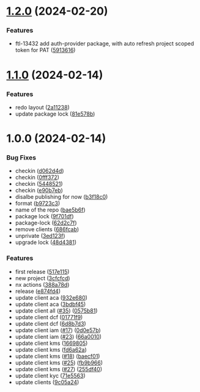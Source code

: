 # [1.2.0](https://github.com/affinidi/tdk/compare/@affinidi/tdk-client-vpa-v1.1.0...@affinidi/tdk-client-vpa-v1.2.0) (2024-02-20)


### Features

* ftl-13432 add auth-provider package, with auto refresh project scoped token for PAT ([5913616](https://github.com/affinidi/tdk/commit/5913616ba9364c4db04e668ce15431259741d63e))

# [1.1.0](https://github.com/affinidi/tdk/compare/@affinidi/tdk-client-vpa-v1.0.0...@affinidi/tdk-client-vpa-v1.1.0) (2024-02-14)


### Features

* redo layout ([2a11238](https://github.com/affinidi/tdk/commit/2a11238a61236fada32f799145af3d921e103d49))
* update package lock ([81e578b](https://github.com/affinidi/tdk/commit/81e578b27f5420878c7c9c402bc1ee778e3abb65))

# 1.0.0 (2024-02-14)


### Bug Fixes

* checkin ([d062d4d](https://github.com/affinidi/tdk/commit/d062d4db6d86b6f5f0fbbfb5976208e771192a15))
* checkin ([0fff372](https://github.com/affinidi/tdk/commit/0fff372316c1d43210f60321448ebc58d782c75d))
* checkin ([5448521](https://github.com/affinidi/tdk/commit/5448521a2279127910194fb00c3944f200c15cfa))
* checkin ([e90b7eb](https://github.com/affinidi/tdk/commit/e90b7eb93d829d9e8b9cfb7217f94bb0fff0b5d4))
* disalbe publishing for now ([b3f18c0](https://github.com/affinidi/tdk/commit/b3f18c0387b654e12bb93e05e3848e4fa8ea3995))
* format ([b9723c3](https://github.com/affinidi/tdk/commit/b9723c3a15882c45bdedf702c19a63c4aced6370))
* name of the repo ([bae5b6f](https://github.com/affinidi/tdk/commit/bae5b6f11ec14f04cbb6fb7e392c6722af558a55))
* package lock ([9f701df](https://github.com/affinidi/tdk/commit/9f701df874ff65f3aa614e7011cf004a0e7af5a7))
* package-lock ([62d2c7f](https://github.com/affinidi/tdk/commit/62d2c7f3ef139c3092446016043c1c720c7e9904))
* remove clients ([686fcab](https://github.com/affinidi/tdk/commit/686fcab48591889d698516b45d1ff1215f75e679))
* unprivate ([3ed123f](https://github.com/affinidi/tdk/commit/3ed123f615e6c59f55fb8abbd6de258da200caa0))
* upgrade lock ([48d4381](https://github.com/affinidi/tdk/commit/48d4381997af25830e261bd6eadff1803acf0094))


### Features

* first release ([517e115](https://github.com/affinidi/tdk/commit/517e1157a3f2dba79e20fc36f26db07454e5c0bc))
* new project ([3cfcfcd](https://github.com/affinidi/tdk/commit/3cfcfcdc95fa635529a97f928fd6e46d498333c8))
* nx actions ([388a78d](https://github.com/affinidi/tdk/commit/388a78dd6f773bb72e2fb1212ebe00d9b3f1ddc3))
* release ([e874fd4](https://github.com/affinidi/tdk/commit/e874fd460adc0598e2081d0b59aec2029d4814e3))
* update client aca ([932e680](https://github.com/affinidi/tdk/commit/932e680de2f744684bedfef56285a38b87bf0fe8))
* update client aca ([3bdbf45](https://github.com/affinidi/tdk/commit/3bdbf458790624c240f292d5302368f36c67ae1e))
* update client all ([#35](https://github.com/affinidi/tdk/issues/35)) ([0575b81](https://github.com/affinidi/tdk/commit/0575b81ccd041409328b39f2f418adf526c45148))
* update client dcf ([01771f9](https://github.com/affinidi/tdk/commit/01771f91fefd6d3302be2d961b0da87040f0c2ac))
* update client dcf ([6d8b7d3](https://github.com/affinidi/tdk/commit/6d8b7d378b11e0aa59769f0e315e90df3f6f931c))
* update client iam ([#17](https://github.com/affinidi/tdk/issues/17)) ([0d0e57b](https://github.com/affinidi/tdk/commit/0d0e57b4ab18345718426d06b67e1a11a7dee3ae))
* update client iam ([#23](https://github.com/affinidi/tdk/issues/23)) ([66a0010](https://github.com/affinidi/tdk/commit/66a001014dea0d582512cd5d005da1e49438a165))
* update client kms ([1669805](https://github.com/affinidi/tdk/commit/16698054d5f670dd97beda0834c5fc35a37152ab))
* update client kms ([fd6a62a](https://github.com/affinidi/tdk/commit/fd6a62ae3aa8f3a42e3b7e58ebbbc0f702306abe))
* update client kms ([#18](https://github.com/affinidi/tdk/issues/18)) ([baecf01](https://github.com/affinidi/tdk/commit/baecf01fd61e721c4637dcdb724dd251b713d928))
* update client kms ([#25](https://github.com/affinidi/tdk/issues/25)) ([fb9b966](https://github.com/affinidi/tdk/commit/fb9b966b1e0f278f5f673ba78c8f270606ad7398))
* update client kms ([#27](https://github.com/affinidi/tdk/issues/27)) ([255df40](https://github.com/affinidi/tdk/commit/255df40f4be3e3a0fe6a1703f8ff5947b04869d7))
* update client kyc ([71e5563](https://github.com/affinidi/tdk/commit/71e556394c207b5addc398a83b312e38c7c9f412))
* update clients ([9c05a24](https://github.com/affinidi/tdk/commit/9c05a24f31e99a19f97103ffa27c7a7f6882aeb5))
